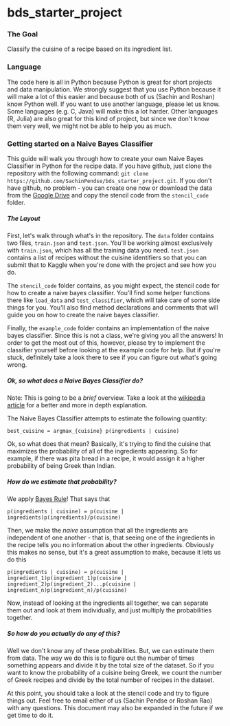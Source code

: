 # bds_starter_project

### The Goal

Classify the cuisine of a recipe based on its ingredient list.

### Language

The code here is all in Python because Python is great for short projects and data manipulation. We strongly suggest that you use Python because it will make a lot of this easier and because both of us (Sachin and Roshan) know Python well. If you want to use another language, please let us know. Some languages (e.g. C, Java) will make this a lot harder. Other languages (R, Julia) are also great for this kind of project, but since we don't know them very well, we might not be able to help you as much.

### Getting started on a Naive Bayes Classifier

This guide will walk you through how to create your own Naive Bayes Classifier in Python for the recipe data. If you have github, just clone the repository with the following command: `git clone https://github.com/SachinPendse/bds_starter_project.git`. If you don't have github, no problem - you can create one now or download the data from the [Google Drive](www.google.com) and copy the stencil code from the `stencil_code` folder.

##### The Layout

First, let's walk through what's in the repository. The `data` folder contains two files, `train.json` and `test.json`. You'll be working almost exclusively with `train.json`, which has all the training data you need. `test.json` contains a list of recipes without the cuisine identifiers so that you can submit that to Kaggle when you're done with the project and see how you do. 

The `stencil_code` folder contains, as you might expect, the stencil code for how to create a naive bayes classifier. You'll find some helper functions there like `load_data` and `test_classifier`, which will take care of some side things for you. You'll also find method declarations and comments that will guide you on how to create the naive bayes classifier.

Finally, the `example_code` folder contains an implementation of the naive bayes classifier. Since this is not a class, we're giving you all the answers! In order to get the most out of this, however, please try to implement the classifier yourself before looking at the example code for help. But if you're stuck, definitely take a look there to see if you can figure out what's going wrong.

##### Ok, so what does a Naive Bayes Classifier do?

Note: This is going to be a *brief* overview. Take a look at the [wikipedia article](https://en.wikipedia.org/wiki/Naive_Bayes_classifier) for a better and more in depth explanation.

The Naive Bayes Classifier attempts to estimate the following quantity:

	best_cuisine = argmax_{cuisine} p(ingredients | cuisine)

Ok, so what does that mean? Basically, it's trying to find the cuisine that maximizes the probability of all of the ingredients appearing. So for example, if there was pita bread in a recipe, it would assign it a higher probability of being Greek than Indian.

##### How do we estimate that probability?

We apply [Bayes Rule](https://en.wikipedia.org/wiki/Bayes'_rule)! That says that

	p(ingredients | cuisine) = p(cuisine | ingredients)p(ingredients)/p(cuisine)

Then, we make the *naive* assumption that all the ingredients are independent of one another - that is, that seeing one of the ingredients in the recipe tells you no information about the other ingredients. Obviously this makes no sense, but it's a great assumption to make, because it lets us do this

	p(ingredients | cuisine) = p(cuisine | ingredient_1)p(ingredient_1)p(cuisine | ingredient_2)p(ingredient_2)...p(cuisine | ingredient_n)p(ingredient_n)/p(cuisine)

Now, instead of looking at the ingredients all together, we can separate them out and look at them individually, and just multiply the probabilities together.

##### So how do you actually do any of this?

Well we don't know any of these probabilities. But, we can estimate them from data. The way we do this is to figure out the number of times something appears and divide it by the total size of the dataset. So if you want to know the probability of a cuisine being Greek, we count the number of Greek recipes and divide by the total number of recipes in the dataset.

At this point, you should take a look at the stencil code and try to figure things out. Feel free to email either of us (Sachin Pendse or Roshan Rao) with any questions. This document may also be expanded in the future if we get time to do it.